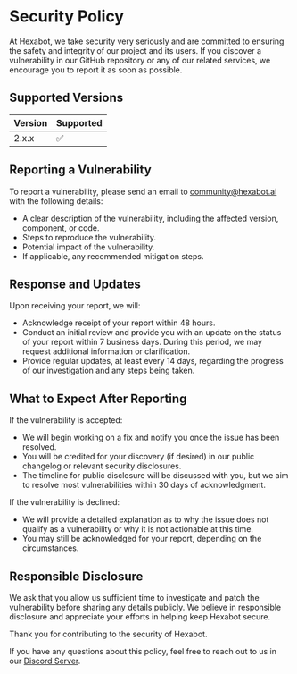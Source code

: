 # Security Policy

At Hexabot, we take security very seriously and are committed to ensuring the safety and integrity of our project and its users. If you discover a vulnerability in our GitHub repository or any of our related services, we encourage you to report it as soon as possible.

## Supported Versions

| Version | Supported          |
| ------- | ------------------ |
| 2.x.x   | :white_check_mark: |

## Reporting a Vulnerability


To report a vulnerability, please send an email to community@hexabot.ai with the following details:

- A clear description of the vulnerability, including the affected version, component, or code.
- Steps to reproduce the vulnerability.
- Potential impact of the vulnerability.
- If applicable, any recommended mitigation steps.

## Response and Updates
Upon receiving your report, we will:

- Acknowledge receipt of your report within 48 hours.
- Conduct an initial review and provide you with an update on the status of your report within 7 business days. During this period, we may request additional information or clarification.
- Provide regular updates, at least every 14 days, regarding the progress of our investigation and any steps being taken.

## What to Expect After Reporting
If the vulnerability is accepted:

- We will begin working on a fix and notify you once the issue has been resolved.
- You will be credited for your discovery (if desired) in our public changelog or relevant security disclosures.
- The timeline for public disclosure will be discussed with you, but we aim to resolve most vulnerabilities within 30 days of acknowledgment.

If the vulnerability is declined:

- We will provide a detailed explanation as to why the issue does not qualify as a vulnerability or why it is not actionable at this time.
- You may still be acknowledged for your report, depending on the circumstances.

## Responsible Disclosure
We ask that you allow us sufficient time to investigate and patch the vulnerability before sharing any details publicly. We believe in responsible disclosure and appreciate your efforts in helping keep Hexabot secure.

Thank you for contributing to the security of Hexabot.

If you have any questions about this policy, feel free to reach out to us in our [Discord Server](https://discord.gg/rNb9t2MFkG).

